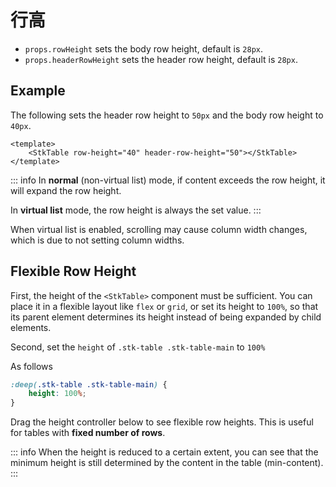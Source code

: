 # 行高

* `props.rowHeight` sets the body row height, default is `28px`.
* `props.headerRowHeight` sets the header row height, default is `28px`.

## Example
The following sets the header row height to `50px` and the body row height to `40px`.
```vue
<template>
    <StkTable row-height="40" header-row-height="50"></StkTable>
</template>
```
::: info
In **normal** (non-virtual list) mode, if content exceeds the row height, it will expand the row height.

In **virtual list** mode, the row height is always the set value.
:::

<demo vue="basic/row-height/RowHeight.vue"></demo>

When virtual list is enabled, scrolling may cause column width changes, which is due to not setting column widths.


## Flexible Row Height
First, the height of the `<StkTable>` component must be sufficient. You can place it in a flexible layout like `flex` or `grid`, or set its height to `100%`, so that its parent element determines its height instead of being expanded by child elements.

Second, set the `height` of `.stk-table .stk-table-main` to `100%`

As follows

```css
:deep(.stk-table .stk-table-main) {
    height: 100%;
}
```

Drag the height controller below to see flexible row heights.
<demo vue="basic/row-height/RowHeightFull.vue"></demo>
This is useful for tables with **fixed number of rows**.

::: info
When the height is reduced to a certain extent, you can see that the minimum height is still determined by the content in the table (min-content).
:::

